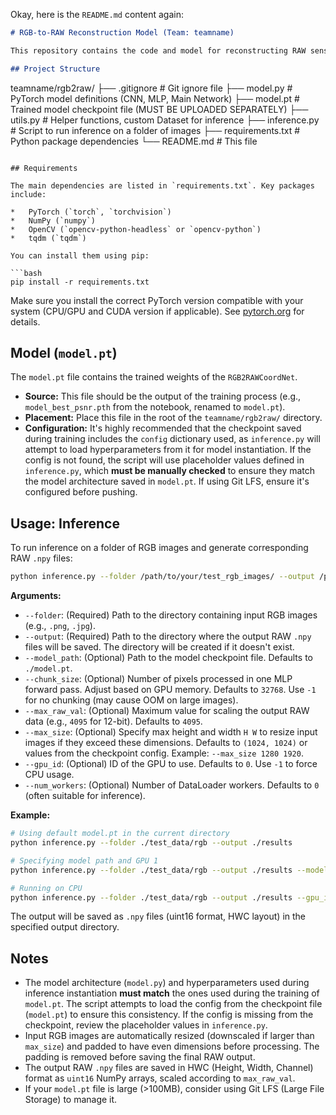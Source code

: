 Okay, here is the `README.md` content again:

```markdown
# RGB-to-RAW Reconstruction Model (Team: teamname)

This repository contains the code and model for reconstructing RAW sensor data from processed RGB images, based on the coordinate-based network approach.

## Project Structure

```
teamname/rgb2raw/
├── .gitignore         # Git ignore file
├── model.py           # PyTorch model definitions (CNN, MLP, Main Network)
├── model.pt           # Trained model checkpoint file (MUST BE UPLOADED SEPARATELY)
├── utils.py           # Helper functions, custom Dataset for inference
├── inference.py       # Script to run inference on a folder of images
├── requirements.txt   # Python package dependencies
└── README.md          # This file
```

## Requirements

The main dependencies are listed in `requirements.txt`. Key packages include:

*   PyTorch (`torch`, `torchvision`)
*   NumPy (`numpy`)
*   OpenCV (`opencv-python-headless` or `opencv-python`)
*   tqdm (`tqdm`)

You can install them using pip:

```bash
pip install -r requirements.txt
```

Make sure you install the correct PyTorch version compatible with your system (CPU/GPU and CUDA version if applicable). See [pytorch.org](https://pytorch.org/) for details.

## Model (`model.pt`)

The `model.pt` file contains the trained weights of the `RGB2RAWCoordNet`.

*   **Source:** This file should be the output of the training process (e.g., `model_best_psnr.pth` from the notebook, renamed to `model.pt`).
*   **Placement:** Place this file in the root of the `teamname/rgb2raw/` directory.
*   **Configuration:** It's highly recommended that the checkpoint saved during training includes the `config` dictionary used, as `inference.py` will attempt to load hyperparameters from it for model instantiation. If the config is not found, the script will use placeholder values defined in `inference.py`, which **must be manually checked** to ensure they match the model architecture saved in `model.pt`. If using Git LFS, ensure it's configured before pushing.

## Usage: Inference

To run inference on a folder of RGB images and generate corresponding RAW `.npy` files:

```bash
python inference.py --folder /path/to/your/test_rgb_images/ --output /path/to/save/results/
```

**Arguments:**

*   `--folder`: (Required) Path to the directory containing input RGB images (e.g., `.png`, `.jpg`).
*   `--output`: (Required) Path to the directory where the output RAW `.npy` files will be saved. The directory will be created if it doesn't exist.
*   `--model_path`: (Optional) Path to the model checkpoint file. Defaults to `./model.pt`.
*   `--chunk_size`: (Optional) Number of pixels processed in one MLP forward pass. Adjust based on GPU memory. Defaults to `32768`. Use `-1` for no chunking (may cause OOM on large images).
*   `--max_raw_val`: (Optional) Maximum value for scaling the output RAW data (e.g., `4095` for 12-bit). Defaults to `4095`.
*   `--max_size`: (Optional) Specify max height and width `H W` to resize input images if they exceed these dimensions. Defaults to `(1024, 1024)` or values from the checkpoint config. Example: `--max_size 1280 1920`.
*   `--gpu_id`: (Optional) ID of the GPU to use. Defaults to `0`. Use `-1` to force CPU usage.
*   `--num_workers`: (Optional) Number of DataLoader workers. Defaults to `0` (often suitable for inference).

**Example:**

```bash
# Using default model.pt in the current directory
python inference.py --folder ./test_data/rgb --output ./results

# Specifying model path and GPU 1
python inference.py --folder ./test_data/rgb --output ./results --model_path ./saved_models/best_model.pt --gpu_id 1

# Running on CPU
python inference.py --folder ./test_data/rgb --output ./results --gpu_id -1
```

The output will be saved as `.npy` files (uint16 format, HWC layout) in the specified output directory.

## Notes

*   The model architecture (`model.py`) and hyperparameters used during inference instantiation **must match** the ones used during the training of `model.pt`. The script attempts to load the config from the checkpoint file (`model.pt`) to ensure this consistency. If the config is missing from the checkpoint, review the placeholder values in `inference.py`.
*   Input RGB images are automatically resized (downscaled if larger than `max_size`) and padded to have even dimensions before processing. The padding is removed before saving the final RAW output.
*   The output RAW `.npy` files are saved in HWC (Height, Width, Channel) format as `uint16` NumPy arrays, scaled according to `max_raw_val`.
*   If your `model.pt` file is large (>100MB), consider using Git LFS (Large File Storage) to manage it.
```
